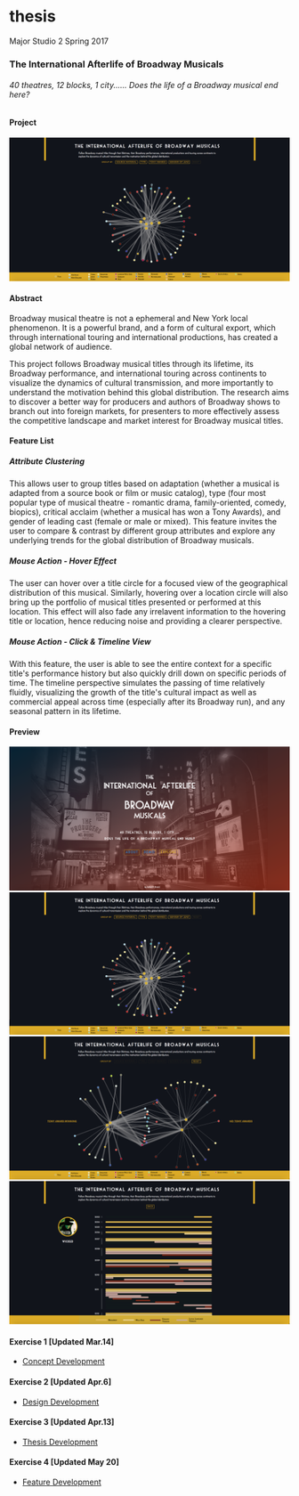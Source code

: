 # thesis
Major Studio 2 Spring 2017

### The International Afterlife of Broadway Musicals

###### _40 theatres, 12 blocks, 1 city...... Does the life of a Broadway musical end here?_

#### Project
[![](https://github.com/nancyzhao888/thesis/blob/master/work/broadway/preview.png)](https://nancyzhao888.github.io/thesis/work/broadway/)

#### Abstract
Broadway musical theatre is not a ephemeral and New York local phenomenon. It is a powerful brand, and a form of cultural export, which through international touring and international productions, has created a global network of audience.

This project follows Broadway musical titles through its lifetime, its Broadway performance, and international touring across continents to visualize the dynamics of cultural transmission, and more importantly to understand the motivation behind this global distribution. The research aims to discover a better way for producers and authors of Broadway shows to branch out into foreign markets, for presenters to more effectively assess the competitive landscape and market interest for Broadway musical titles.

#### Feature List
##### Attribute Clustering
This allows user to group titles based on adaptation (whether a musical is adapted from a source book or film or music catalog), type (four most popular type of musical theatre - romantic drama, family-oriented, comedy, biopics), critical acclaim (whether a musical has won a Tony Awards), and gender of leading cast (female or male or mixed). This feature invites the user to compare & contrast by different group attributes and explore any underlying trends for the global distribution of Broadway musicals.

##### Mouse Action - Hover Effect
The user can hover over a title circle for a focused view of the geographical distribution of this musical. Similarly, hovering over a location circle will also bring up the portfolio of musical titles presented or performed at this location. This effect will also fade any irrelavent information to the hovering title or location, hence reducing noise and providing a clearer perspective.

##### Mouse Action - Click & Timeline View
With this feature, the user is able to see the entire context for a specific title's performance history but also quickly drill down on specific periods of time. The timeline perspective simulates the passing of time relatively fluidly, visualizing the growth of the title's cultural impact as well as commercial appeal across time (especially after its Broadway run), and any seasonal pattern in its lifetime.

#### Preview
![](https://github.com/nancyzhao888/thesis/blob/master/documentation/1.png)
![](https://github.com/nancyzhao888/thesis/blob/master/documentation/2.png)
![](https://github.com/nancyzhao888/thesis/blob/master/documentation/3.png)
![](https://github.com/nancyzhao888/thesis/blob/master/documentation/4.png)

#### Exercise 1 [Updated Mar.14]
* [Concept Development](https://github.com/nancyzhao888/thesis/blob/master/writing/conceptDevelopment.md)

#### Exercise 2 [Updated Apr.6]
* [Design Development](https://github.com/nancyzhao888/thesis/blob/master/visualization/sketches/thesisApr.pdf)

#### Exercise 3 [Updated Apr.13]
* [Thesis Development](https://github.com/nancyzhao888/thesis/blob/master/writing/draft.pdf)

#### Exercise 4 [Updated May 20]
* [Feature Development](https://github.com/nancyzhao888/thesis/blob/master/writing/featureList.md)
